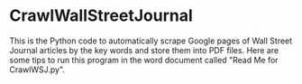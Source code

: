 # CrawlWallStreetJournal
This is the Python code to automatically scrape Google pages of Wall Street Journal articles by the key words and store them into PDF files. 
Here are some tips to run this program in the word document called "Read Me for CrawlWSJ.py".
